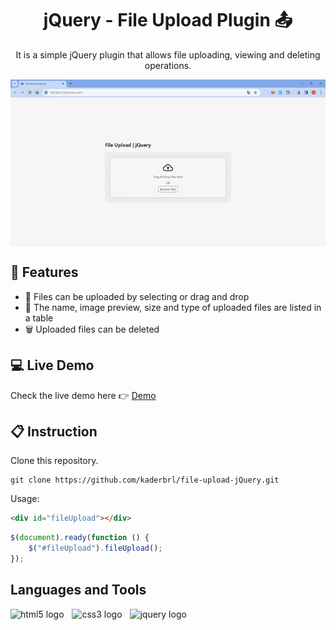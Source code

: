 # <h1 align="center">jQuery - File Upload Plugin 📤</h1> 

<p align="center">It is a simple jQuery plugin that allows file uploading, viewing and deleting operations.</p>

<img align="center" src="./images/file-upload.gif" alt="File Upload with jQuery" title="File Upload" />

## 💎 Features

<ul>
  <li>📂 Files can be uploaded by selecting or drag and drop</li>
  <li>📅 The name, image preview, size and type of uploaded files are listed in a table</li>
  <li>🗑 Uploaded files can be deleted</li>
</ul>

## 💻 Live Demo

Check the live demo here 👉 [Demo](https://file-upload-kaderbrl.vercel.app/) 

## 📋 Instruction

Clone this repository.

```shell
git clone https://github.com/kaderbrl/file-upload-jQuery.git
```

Usage:

```html
<div id="fileUpload"></div>
```

```javascript
$(document).ready(function () {
    $("#fileUpload").fileUpload();
});
```

## Languages and Tools

<div align="left">
  <img src="https://cdn.jsdelivr.net/gh/devicons/devicon/icons/html5/html5-original.svg" height="30" alt="html5 logo"  />
  <img width="5" />
  <img src="https://cdn.jsdelivr.net/gh/devicons/devicon/icons/css3/css3-original.svg" height="30" alt="css3 logo"  />
  <img width="5" />
  <img src="https://cdn.jsdelivr.net/gh/devicons/devicon/icons/jquery/jquery-original.svg" height="30" alt="jquery logo"  />
</div>
